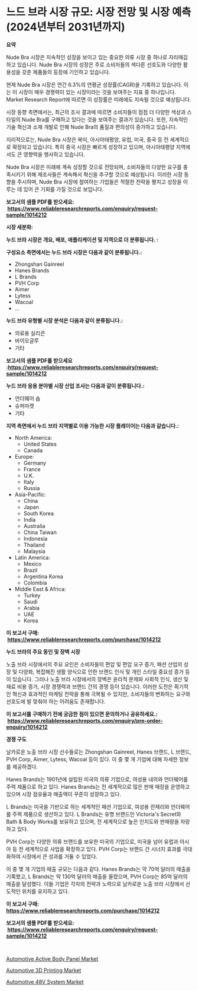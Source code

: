 <p><h1>느드 브라 시장 규모: 시장 전망 및 시장 예측 (2024년부터 2031년까지)</h1></p><p><strong>요약</strong></p>
<p><p>Nude Bra 시장은 지속적인 성장을 보이고 있는 중요한 의류 시장 중 하나로 자리매김하고 있습니다. Nude Bra 시장의 성장은 주로 소비자들의 색다른 선호도와 다양한 활용성을 갖춘 제품들의 등장에 기인하고 있습니다.</p><p>현재 Nude Bra 시장은 연간 6.3%의 연평균 성장률(CAGR)을 기록하고 있습니다. 이는 이 시장이 매우 경쟁력이 있는 시장이라는 것을 보여주는 지표 중 하나입니다. Market Research Report에 따르면 이 성장률은 미래에도 지속될 것으로 예상됩니다.</p><p>시장 동향 측면에서는, 최근의 조사 결과에 따르면 소비자들이 점점 더 다양한 색상과 스타일의 Nude Bra를 구매하고 있다는 것을 보여주는 결과가 있습니다. 또한, 지속적인 기술 혁신과 소재 개발로 인해 Nude Bra의 품질과 편의성이 증가하고 있습니다.</p><p>지리적으로는, Nude Bra 시장은 북미, 아시아태평양, 유럽, 미국, 중국 등 전 세계적으로 확장되고 있습니다. 특히 중국 시장은 빠르게 성장하고 있으며, 아시아태평양 지역에서도 큰 영향력을 행사하고 있습니다.</p><p>Nude Bra 시장은 미래에 계속 성장할 것으로 전망되며, 소비자들의 다양한 요구를 충족시키기 위해 제조사들은 계속해서 혁신을 추구할 것으로 예상됩니다. 이러한 시장 동향을 주시하며, Nude Bra 시장에 참여하는 기업들은 적절한 전략을 펼치고 성장을 이루는 데 있어 큰 기회를 가질 것으로 보입니다.</p></p>
<p><strong>보고서의 샘플 PDF를 받으세요: &nbsp;<a href="https://www.reliableresearchreports.com/enquiry/request-sample/1014212">https://www.reliableresearchreports.com/enquiry/request-sample/1014212</a></strong></p>
<p><strong>시장 세분화:</strong></p>
<p><strong> 누드 브라 시장은 개요, 배포, 애플리케이션 및 지역으로 더 분류됩니다. :</strong></p>
<p><strong>구성요소 측면에서는 누드 브라 시장은 다음과 같이 분류됩니다.:</strong></p>
<p><ul><li>Zhongshan Gainreel</li><li>Hanes Brands</li><li>L Brands</li><li>PVH Corp</li><li>Aimer</li><li>Lytess</li><li>Wacoal</li><li>...</li></ul></p>
<p><strong> 누드 브라 유형별 시장 분석은 다음과 같이 분류됩니다.:</strong></p>
<p><ul><li>의료용 실리콘</li><li>바이오글루</li><li>기타</li></ul></p>
<p><strong>보고서의 샘플 PDF를 받으세요 :<a href="https://www.reliableresearchreports.com/enquiry/request-sample/1014212">https://www.reliableresearchreports.com/enquiry/request-sample/1014212</a></strong></p>
<p><strong> 누드 브라 응용 분야별 시장 산업 조사는 다음과 같이 분류됩니다.:</strong></p>
<p><ul><li>언더웨어 숍</li><li>슈퍼마켓</li><li>기타</li></ul></p>
<p><strong>지역 측면에서 누드 브라 지역별로 이용 가능한 시장 플레이어는 다음과 같습니다.:</strong></p>
<p><ul>
    <li>
        North America:
        <ul>
            <li>United States</li>
            <li>Canada</li>
        </ul>
    </li>
    <li>
        Europe:
        <ul>
            <li>Germany</li>
            <li>France</li>
            <li>U.K.</li>
            <li>Italy</li>
            <li>Russia</li>
        </ul>
    </li>
    <li>
        Asia-Pacific:
        <ul>
            <li>China</li>
            <li>Japan</li>
            <li>South Korea</li>
            <li>India</li>
            <li>Australia</li>
            <li>China Taiwan</li>
            <li>Indonesia</li>
            <li>Thailand</li>
            <li>Malaysia</li>
        </ul>
    </li>
    <li>
        Latin America:
        <ul>
            <li>Mexico</li>
            <li>Brazil</li>
            <li>Argentina Korea</li>
            <li>Colombia</li>
        </ul>
    </li>
    <li>
        Middle East & Africa:
        <ul>
            <li>Turkey</li>
            <li>Saudi</li>
            <li>Arabia</li>
            <li>UAE</li>
            <li>Korea</li>
        </ul>
    </li>
    </ul></p>
<p><strong>이 보고서 구매: &nbsp;<a href="https://www.reliableresearchreports.com/purchase/1014212">https://www.reliableresearchreports.com/purchase/1014212</a></strong></p>
<p><strong>누드 브라의 주요 동인 및 장벽 시장</strong></p>
<p><p>노출 브라 시장에서의 주요 요인은 소비자들의 편압 및 편압 요구 증가, 패션 산업의 성장 및 다양화, 복잡해진 생활 양식으로 인한 브랜드 인식 및 개인 스타일 중요성 증가 등이 있습니다. 그러나 노출 브라 시장에서의 장벽은 윤리적 문제와 사회적 인식, 생산 및 재료 비용 증가, 시장 경쟁력과 브랜드 간의 경쟁 등이 있습니다. 이러한 도전은 획기적인 혁신과 효과적인 마케팅 전략을 통해 극복될 수 있지만, 소비자들의 변화하는 요구와 선호도에 발 맞춰야 하는 어려움도 존재합니다.</p></p>
<p><strong>이 보고서를 구매하기 전에 궁금한 점이 있으면 문의하거나 공유하세요.: &nbsp;<a href="https://www.reliableresearchreports.com/enquiry/pre-order-enquiry/1014212">https://www.reliableresearchreports.com/enquiry/pre-order-enquiry/1014212</a></strong></p>
<p><strong>경쟁 구도</strong></p>
<p><p>날카로운 노출 브라 시장 선수들로는 Zhongshan Gainreel, Hanes 브랜드, L 브랜드, PVH Corp, Aimer, Lytess, Wacoal 등이 있다. 이 중 몇 개 기업에 대해 자세한 정보를 제공하겠다.</p><p>Hanes Brands는 1901년에 설립된 미국의 의류 기업으로, 여성용 내의와 언더웨어를 주력 제품으로 하고 있다. Hanes Brands는 전 세계적으로 많은 판매 매장을 운영하고 있으며 시장 점유율과 매출액이 꾸준히 성장하고 있다.</p><p>L Brands는 미국을 기반으로 하는 세계적인 패션 기업으로, 여성용 란제리와 언더웨어를 주력 제품으로 생산하고 있다. L Brands는 유명 브랜드인 Victoria's Secret와 Bath & Body Works를 보유하고 있으며, 전 세계적으로 높은 인지도와 판매량을 자랑하고 있다.</p><p>PVH Corp는 다양한 의류 브랜드를 보유한 미국의 기업으로, 미국을 넘어 유럽과 아시아 등 전 세계적으로 사업을 확장하고 있다. PVH Corp는 브랜드 간 시너지 효과를 극대화하여 시장에서 큰 성과를 거둘 수 있었다.</p><p>이 중 몇 개 기업의 매출 규모는 다음과 같다. Hanes Brands는 약 70억 달러의 매출을 기록했고, L Brands는 약 130억 달러의 매출을 올렸으며, PVH Corp는 85억 달러의 매출을 달성했다. 이들 기업은 각자의 전략과 노력으로 날카로운 노출 브라 시장에서 선도적인 위치를 유지하고 있다.</p></p>
<p><strong>이 보고서 구매: &nbsp; <a href="https://www.reliableresearchreports.com/purchase/1014212">https://www.reliableresearchreports.com/purchase/1014212</a></strong></p>
<p><strong>보고서의 샘플 PDF를 받으세요: &nbsp;<a href="https://www.reliableresearchreports.com/enquiry/request-sample/1014212">https://www.reliableresearchreports.com/enquiry/request-sample/1014212</a></strong><strong></strong></p>
<p>&nbsp;</p>
<p><p><a href="https://github.com/timeliteaut/Market-Research-Report-List-1/blob/main/automotive-active-body-panel-market.md">Automotive Active Body Panel Market</a></p><p><a href="https://github.com/globismark/Market-Research-Report-List-2/blob/main/automotive-3d-printing-market.md">Automotive 3D Printing Market</a></p><p><a href="https://github.com/bobicer/Market-Research-Report-List-2/blob/main/automotive-48v-system-market.md">Automotive 48V System Market</a></p></p>